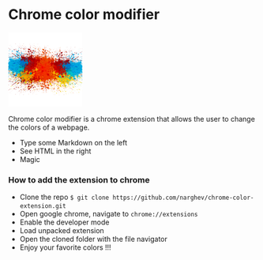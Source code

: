 # Chrome color modifier

<a href="https://google.com"><img src="https://github.com/narghev/chrome-color-extension/blob/master/img/icon.png?raw=true" width="150" height="150"></a>

Chrome color modifier is a chrome extension that allows the user to change the colors of a webpage.

  - Type some Markdown on the left
  - See HTML in the right
  - Magic

### How to add the extension to chrome

  - Clone the repo
    `$ git clone https://github.com/narghev/chrome-color-extension.git`
  - Open google chrome, navigate to `chrome://extensions`
  - Enable the developer mode
  - Load unpacked extension
  - Open the cloned folder with the file navigator
  - Enjoy your favorite colors !!!